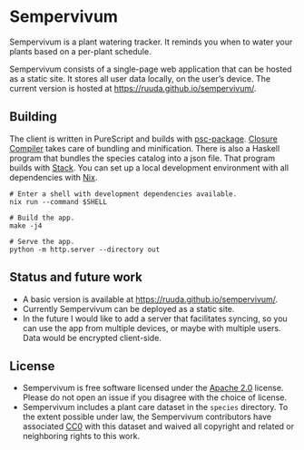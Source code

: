 # Sempervivum

Sempervivum is a plant watering tracker. It reminds you when to water your
plants based on a per-plant schedule.

Sempervivum consists of a single-page web application that can be hosted as a
static site. It stores all user data locally, on the user’s device. The current
version is hosted at https://ruuda.github.io/sempervivum/.

## Building

The client is written in PureScript and builds with [psc-package][psc-package].
[Closure Compiler][closure] takes care of bundling and minification. There is
also a Haskell program that bundles the species catalog into a json file. That
program builds with [Stack][stack]. You can set up a local development
environment with all dependencies with [Nix][nix].

    # Enter a shell with development dependencies available.
    nix run --command $SHELL

    # Build the app.
    make -j4

    # Serve the app.
    python -m http.server --directory out

## Status and future work

 * A basic version is available at https://ruuda.github.io/sempervivum/.
 * Currently Sempervivum can be deployed as a static site.
 * In the future I would like to add a server that facilitates syncing, so you
   can use the app from multiple devices, or maybe with multiple users. Data
   would be encrypted client-side.

## License

 * Sempervivum is free software licensed under the [Apache 2.0][apache2] license.
   Please do not open an issue if you disagree with the choice of license.
 * Sempervivum includes a plant care dataset in the `species` directory. To the
   extent possible under law, the Sempervivum contributors have associated
   [CC0][cc0] with this dataset and waived all copyright and related or
   neighboring rights to this work.

[closure]:     https://github.com/google/closure-compiler
[stack]:       https://docs.haskellstack.org/en/stable/README/
[psc-package]: https://github.com/purescript/psc-package
[nix]:         https://nixos.org/nix/
[apache2]:     https://www.apache.org/licenses/LICENSE-2.0
[cc0]:         https://creativecommons.org/publicdomain/zero/1.0/

